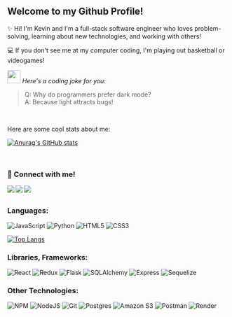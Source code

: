 ## Welcome to my Github Profile!
<div >

<p>✨ Hi! I'm Kevin and I'm a full-stack software engineer who loves problem-solving, learning about new technologies, and working with others! </p>

<p>💻 If you don't see me at my computer coding, I'm playing out basketball or videogames! </p>
  
<div id="jokeContainer">
  <p><img src="https://media.giphy.com/media/hvRJCLFzcasrR4ia7z/giphy.gif" width="30"> <em>Here's a coding joke for you:</em></p>
  <blockquote>
    Q: Why do programmers prefer dark mode?<br>
    A: Because light attracts bugs!
  </blockquote>
</div>


<br>

  <p> Here are some cool stats about me: </p>
  
  [![Anurag's GitHub stats](https://github-readme-stats-sigma-five.vercel.app/api?username=Nemurs&theme=tokyonight&show_icons=true&hide=issues)](https://github.com/anuraghazra/github-readme-stats) 
 
 <br>
 
### 📧 Connect with me!
<a href="https://www.linkedin.com/in/alan-echenique/" target="_blank" >
  <img align="left"  src="https://img.shields.io/badge/LinkedIn-0077B5?style=for-the-badge&logo=linkedin&logoColor=white" />
</a>
<a href="https://wellfound.com/u/alan-echenique-1" target="_blank">
   <img align="left"  src="https://img.shields.io/badge/AngelList-%23D4D4D4.svg?style=for-the-badge&logo=AngelList&logoColor=black" />
</a>
<a href="mailto:alancitttoo@gmail.com" target="_blank">
   <img align="left"src="https://img.shields.io/badge/Gmail-D14836?style=for-the-badge&logo=gmail&logoColor=white" />
</a>

<br>

## 
### Languages:
![JavaScript](https://img.shields.io/badge/Javascript-F7DF1E?style=for-the-badge&logo=javascript&logoColor=black)
![Python](https://img.shields.io/badge/Python-4081B3?style=for-the-badge&logo=python&logoColor=ffe66a)
![HTML5](https://img.shields.io/badge/HTML5-E34F26?style=for-the-badge&logo=html5&logoColor=white)
![CSS3](https://img.shields.io/badge/CSS3-1572B6?style=for-the-badge&logo=css3&logoColor=white)
  
[![Top Langs](https://github-readme-stats-sigma-five.vercel.app/api/top-langs/?username=alancittoo&layout=compact&theme=dark)](https://github.com/anuraghazra/github-readme-stats)
<br>

### Libraries, Frameworks:
![React](https://img.shields.io/badge/react-676E77?style=for-the-badge&logo=react&logoColor=#61DAFB)
![Redux](https://img.shields.io/badge/Redux-764ABC?style=for-the-badge&logo=redux&logoColor=white)
![Flask](https://img.shields.io/badge/Flask-000000?style=for-the-badge&logo=flask&logoColor=white)
![SQLAlchemy](https://img.shields.io/badge/-SQLAlchemy-D71F00?style=for-the-badge)
![Express](https://img.shields.io/badge/Express-000000?style=for-the-badge&logo=express&logoColor=white)
![Sequelize](https://img.shields.io/badge/-Sequelize-52B0E7?style=for-the-badge&logo=sequelize&logoColor=white)
<br>

### Other Technologies:
![NPM](https://img.shields.io/badge/NPM-CB3837?style=for-the-badge&logo=npm&logoColor=white)
![NodeJS](https://img.shields.io/badge/node.js-339933?style=for-the-badge&logo=node.js&logoColor=white)
![Git](https://img.shields.io/badge/Git-F05032?style=for-the-badge&logo=git&logoColor=white)
![Postgres](https://img.shields.io/badge/Postgres-4169E1?style=for-the-badge&logo=postgresql&logoColor=white)
![Amazon S3](https://img.shields.io/badge/Amazon%20S3-569A31?style=for-the-badge&logo=amazon-s3&logoColor=white)
![Postman](https://img.shields.io/badge/Postman-FF6C37?style=for-the-badge&logo=postman&logoColor=white)
![Render](https://img.shields.io/badge/Render-46E3B7?style=for-the-badge&logo=render&logoColor=white)
